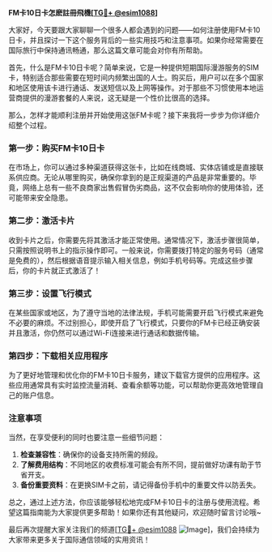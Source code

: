**FM卡10日卡怎麽註冊飛機[[TG💪+ @esim1088](https://t.me/s/esim1088)]**

大家好，今天要跟大家聊聊一个很多人都会遇到的问题——如何注册使用FM卡10日卡，并且探讨一下这个服务背后的一些实用技巧和注意事项。如果你经常需要在国际旅行中保持通讯畅通，那么这篇文章可能会对你有所帮助。

首先，什么是FM卡10日卡呢？简单来说，它是一种提供短期国际漫游服务的SIM卡，特别适合那些需要在短时间内频繁出国的人士。购买后，用户可以在多个国家和地区使用该卡进行通话、发送短信以及上网等操作。对于那些不习惯使用本地运营商提供的漫游套餐的人来说，这无疑是一个性价比很高的选择。

那么，怎样才能顺利注册并开始使用这张FM卡呢？接下来我将一步步为你详细介绍整个过程。

### 第一步：购买FM卡10日卡

在市场上，你可以通过多种渠道获得这张卡，比如在线商城、实体店铺或是直接联系供应商。无论从哪里购买，确保你拿到的是正规渠道的产品是非常重要的。毕竟，网络上总有一些不良商家出售假冒伪劣商品，这不仅会影响你的使用体验，还可能带来安全隐患。

### 第二步：激活卡片

收到卡片之后，你需要先将其激活才能正常使用。通常情况下，激活步骤很简单，只需按照说明书上的指示操作即可。一般来说，你需要拨打特定的服务号码（通常是免费的），然后根据语音提示输入相关信息，例如手机号码等。完成这些步骤后，你的卡片就正式激活了！

### 第三步：设置飞行模式

在某些国家或地区，为了遵守当地的法律法规，手机可能需要开启飞行模式来避免不必要的麻烦。不过别担心，即使开启了飞行模式，只要你的FM卡已经正确安装并且激活，你仍然可以通过Wi-Fi连接来进行通话和数据传输。

### 第四步：下载相关应用程序

为了更好地管理和优化你的FM卡10日卡服务，建议下载官方提供的应用程序。这些应用通常具有实时监控流量消耗、查看余额等功能，可以帮助你更高效地管理自己的账户信息。

### 注意事项

当然，在享受便利的同时也要注意一些细节问题：

1. **检查兼容性**：确保你的设备支持所需的频段。
2. **了解费用结构**：不同地区的收费标准可能会有所不同，提前做好功课有助于节省开支。
3. **备份重要资料**：在更换SIM卡之前，请记得备份手机中的重要文件以防丢失。

总之，通过上述方法，你应该能够轻松地完成FM卡10日卡的注册与使用流程。希望这篇指南能为大家提供更多帮助！如果你还有其他疑问，欢迎随时留言讨论哦~

最后再次提醒大家关注我们的频道[[TG💪+ @esim1088](https://t.me/s/esim1088) ![Image](https://i.postimg.cc/4NQfJmqS/Snipaste-2025-05-13-00-14-12.png)]，我们会持续为大家带来更多关于国际通信领域的实用资讯！